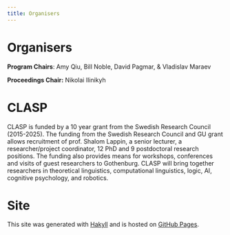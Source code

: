 ```yaml
---
title: Organisers
---
```


# Organisers

**Program Chairs**: Amy Qiu, Bill Noble, David Pagmar, & Vladislav Maraev

**Proceedings Chair:** Nikolai Ilinikyh

# CLASP

CLASP is funded by a 10 year grant from the Swedish Research Council (2015-2025). The funding from the Swedish Research Council and GU grant allows recruitment of prof. Shalom Lappin, a senior lecturer, a researcher/project coordinator, 12 PhD and 9 postdoctoral research positions. The funding also provides means for workshops, conferences and visits of guest researchers to Gothenburg. CLASP will bring together researchers in theoretical linguistics, computational linguistics, logic, AI, cognitive psychology, and robotics.
 
# Site

This site was generated with <a href="http://jaspervdj.be/hakyll">Hakyll</a> and is hosted on <a href="https://pages.github.com/">GitHub Pages</a>.
